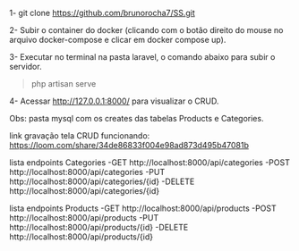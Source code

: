 1- git clone https://github.com/brunorocha7/SS.git

2- Subir o container do docker (clicando com o botão direito do mouse no arquivo docker-compose e clicar em docker compose up).

3- Executar no terminal na pasta laravel, o comando abaixo para subir o servidor.
> php artisan serve

4- Acessar http://127.0.0.1:8000/ para visualizar o CRUD.

Obs: pasta mysql com os creates das tabelas Products e Categories.

link gravação tela CRUD funcionando: https://loom.com/share/34de86833f004e98ad873d495b47081b

lista endpoints Categories
-GET http://localhost:8000/api/categories
-POST http://localhost:8000/api/categories
-PUT http://localhost:8000/api/categories/{id}
-DELETE http://localhost:8000/api/categories/{id}

lista endpoints Products
-GET http://localhost:8000/api/products
-POST http://localhost:8000/api/products
-PUT http://localhost:8000/api/products/{id}
-DELETE http://localhost:8000/api/products/{id}

